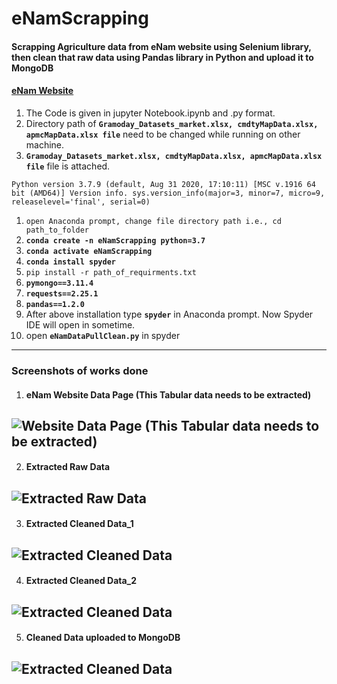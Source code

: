 # eNamScrapping
#### Scrapping Agriculture data from eNam website using Selenium library, then clean that raw data using Pandas library in Python and upload it to MongoDB
#### [eNam Website](https://enam.gov.in/web/dashboard/trade-data)
1. The Code is given in jupyter Notebook.ipynb and .py format.
2. Directory path of **```Gramoday_Datasets_market.xlsx, cmdtyMapData.xlsx, apmcMapData.xlsx file```** need to be changed while running on other machine.
3. **```Gramoday_Datasets_market.xlsx, cmdtyMapData.xlsx, apmcMapData.xlsx file```** file is attached.



```Python version 3.7.9 (default, Aug 31 2020, 17:10:11) [MSC v.1916 64 bit (AMD64)] Version info. sys.version_info(major=3, minor=7, micro=9, releaselevel='final', serial=0)```

1. ```open Anaconda prompt, change file directory path i.e., cd path_to_folder```
2. **```conda create -n eNamScrapping python=3.7```**
3. **```conda activate eNamScrapping```**
4. **```conda install spyder```**
5. ```pip install -r path_of_requirments.txt```
6. **```pymongo==3.11.4```**
7. **```requests==2.25.1```**
8. **```pandas==1.2.0```**
9. After above installation type **```spyder```** in Anaconda prompt. Now Spyder IDE will open in sometime.
10. open **```eNamDataPullClean.py```** in spyder

-----------------------------------------------------------------------------------------------------------------------------------------------------------------------------------
### Screenshots of works done
1. #### **eNam Website Data Page (This Tabular data needs to be extracted)**
![Website Data Page (This Tabular data needs to be extracted)](https://github.com/sanjeebKumarGouda/eNamScrapping/blob/main/resources/1.png)
-----------------------------------------------------------------------------------------------------------------------------------------------------------------------------------
2. #### **Extracted Raw Data**
![Extracted Raw Data](https://github.com/sanjeebKumarGouda/eNamScrapping/blob/main/resources/2.png)
-----------------------------------------------------------------------------------------------------------------------------------------------------------------------------------
3. #### **Extracted Cleaned Data_1**
![Extracted Cleaned Data](https://github.com/sanjeebKumarGouda/eNamScrapping/blob/main/resources/3.png)
-----------------------------------------------------------------------------------------------------------------------------------------------------------------------------------
4. #### **Extracted Cleaned Data_2**
![Extracted Cleaned Data](https://github.com/sanjeebKumarGouda/eNamScrapping/blob/main/resources/4.png)
-----------------------------------------------------------------------------------------------------------------------------------------------------------------------------------
5. #### **Cleaned Data uploaded to MongoDB**
![Extracted Cleaned Data](https://github.com/sanjeebKumarGouda/eNamScrapping/blob/main/resources/5.png)
-----------------------------------------------------------------------------------------------------------------------------------------------------------------------------------
